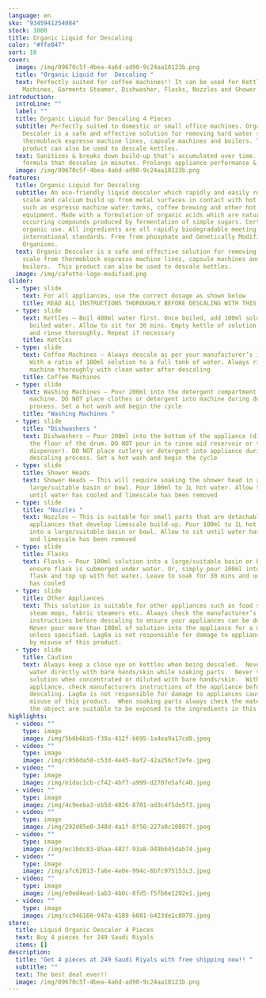 ```yaml
---
language: en
sku: "9345941254084"
stock: 1000
title: Organic Liquid for Descaling
color: "#ffe047"
sort: 10
cover:
  image: /img/09670c5f-4bea-4a6d-ad90-9c24aa10123b.png
  title: "Organic Liquid for  Descaling "
  text: Perfectly suited for coffee machines!! It can be used for Kettles, Washing
    Machines, Garments Steamer, Dishwasher, Flasks, Nozzles and Shower Heads
introduction:
  introLine: ""
  label: ""
  title: Organic Liquid for Descaling 4 Pieces
  subtitle: Perfectly suited to domestic or small office machines. Organic
    Descaler is a safe and effective solution for removing hard water scale from
    thermoblock espresso machine lines, capsule machines and boilers. This
    product can also be used to descale kettles.
  text: Sanitizes & breaks down build-up that’s accumulated over time. Fast acting
    formula that descales in minutes. Prolongs appliance performance & life-time
  image: /img/09670c5f-4bea-4a6d-ad90-9c24aa10123b.png
features:
  title: Organic Liquid for Descaling
  subtitle: An eco-friendly liquid descaler which rapidly and easily removes lime
    scale and calcium build up from metal surfaces in contact with hot water
    such as espresso machine water tanks, coffee brewing and other hot water
    equipment. Made with a formulation of organic acids which are naturally
    occurring compounds produced by fermentation of simple sugars. Certified for
    organic use. All ingredients are all rapidly biodegradable meeting
    international standards. Free from phosphate and Genetically Modified
    Organisms.
  text: Organic Descaler is a safe and effective solution for removing hard water
    scale from thermoblock espresso machine lines, capsule machines and
    boilers.  This product can also be used to descale kettles.
  image: /img/cafetto-logo-modified.png
slider:
  - type: slide
    text: For all appliances, use the correct dosage as shown below
    title: READ ALL INSTRUCTIONS THOROUGHLY BEFORE DESCALING WITH THIS PRODUCT.
  - type: slide
    text: Kettles – Boil 400ml water first. Once boiled, add 100ml solution to the
      boiled water. Allow to sit for 30 mins. Empty kettle of solution and water
      and rinse thoroughly. Repeat if necessary
    title: Kettles
  - type: slide
    text: Coffee Machines – Always descale as per your manufacturer’s instructions.
      With a ratio of 100ml solution to a full tank of water. Always rinse the
      machine thoroughly with clean water after descaling
    title: Coffee Machines
  - type: slide
    text: Washing Machines – Pour 200ml into the detergent compartment of your
      machine. DO NOT place clothes or detergent into machine during descaling
      process. Set a hot wash and begin the cycle
    title: "Washing Machines "
  - type: slide
    title: "Dishwashers "
    text: Dishwashers – Pour 200ml into the bottom of the appliance (directly on to
      the floor of the drum. DO NOT pour in to rinse aid reservoir or tablet
      dispenser). DO NOT place cutlery or detergent into appliance during
      descaling process. Set a hot wash and begin the cycle
  - type: slide
    title: Shower Heads
    text: Shower Heads – This will require soaking the shower head in a
      large/suitable basin or bowl. Pour 100ml to 1L hot water. Allow to sit
      until water has cooled and limescale has been removed
  - type: slide
    title: "Nozzles "
    text: Nozzles – This is suitable for small parts that are detachable from
      appliances that develop limescale build-up. Pour 100ml to 1L hot water
      into a large/suitable basin or bowl. Allow to sit until water has cooled
      and limescale has been removed
  - type: slide
    title: Flasks
    text: Flasks – Pour 100ml solution into a large/suitable basin or bowl and
      ensure flask is submerged under water. Or, simply pour 100ml into the
      flask and top up with hot water. Leave to soak for 30 mins and until water
      has cooled
  - type: slide
    title: Other Appliances
    text: This solution is suitable for other appliances such as food steamers,
      steam mops, fabric steamers etc. Always check the manufacturer’s
      instructions before descaling to ensure your appliances can be descaled.
      Never pour more than 100ml of solution into the appliance for a descale
      unless specified. Lag6a is not responsible for damage to appliances caused
      by misuse of this product.
  - type: slide
    title: Caution
    text: Always keep a close eye on kettles when being descaled.  Never touch hot
      water directly with bare hands/skin while soaking parts.  Never touch
      solution when concentrated or diluted with bare hands/skin.  With every
      appliance, check manufacturers instructions of the appliance before
      descaling. Lag6a is not responsible for damage to appliances caused by
      misuse of this product.  When soaking parts always check the materials of
      the object are suitable to be exposed to the ingredients in this product.
highlights:
  - video: ""
    type: image
    image: /img/5b6b6ba5-f39a-412f-b695-1a4ea9a17cd8.jpeg
  - video: ""
    type: image
    image: /img/c050da50-c53d-4e45-8af2-42a256cf2efe.jpeg
  - video: ""
    type: image
    image: /img/e1dac1cb-cf42-4bf7-a999-d2707e5afc40.jpeg
  - video: ""
    type: image
    image: /img/4c9eeba3-eb5d-4826-8701-ad3c4f5de5f3.jpeg
  - video: ""
    type: image
    image: /img/292d85e0-348d-4a1f-8f50-227a0c10887f.jpeg
  - video: ""
    type: image
    image: /img/ec1bdc83-85aa-4827-93a8-949bb45dab74.jpeg
  - video: ""
    type: image
    image: /img/a7c62013-fa6e-4e0e-994c-6bfc975153c3.jpeg
  - video: ""
    type: image
    image: /img/e0ed4ead-1ab3-4b0c-8fd5-f5fb6e1202e1.jpeg
  - video: ""
    type: image
    image: /img/cc946166-947a-4189-b601-b423de1c8079.jpeg
store:
  title: Liquid Organic Descaler 4 Pieces
  text: Buy 4 pieces for 249 Saudi Riyals
  items: []
description:
  title: "Get 4 pieces at 249 Saudi Riyals with free shipping now!! "
  subtitle: ""
  text: The best deal ever!!
  image: /img/09670c5f-4bea-4a6d-ad90-9c24aa10123b.png
---
```

